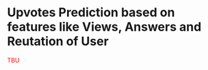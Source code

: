 # Upvotes Prediction based on features like Views, Answers and Reutation of User


<font color='red'>TBU </font>
